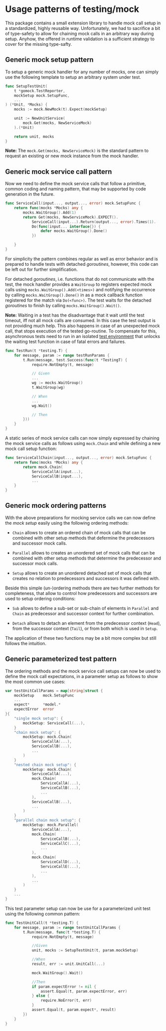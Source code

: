 # Usage patterns of testing/mock

This package contains a small extension library to handle mock call setup in a
standardized, highly reusable way. Unfortunately, we had to sacrifice a bit of
type-safety to allow for chaining mock calls in an arbitrary way during setup.
Anyhow, the offered in runtime validation is a sufficient strategy to cover
for the missing type-safty.


## Generic mock setup pattern

To setup a generic mock handler for any number of mocks, one can simply use the
following template to setup an arbitrary system under test.

```go
func SetupTestUnit(
    t *gomock.TestReporter,
    mockSetup mock.SetupFunc,
    ...
) (*Unit, *Mocks) {
    mocks := mock.NewMock(t).Expect(mockSetup)

    unit := NewUnitService(
        mock.Get(mocks, NewServiceMock)
    ).(*Unit)

    return unit, mocks
}
```

**Note:** The `mock.Get(mocks, NewServiceMock)` is the standard pattern to
request an existing or new mock instance from the mock handler.


## Generic mock service call pattern

Now we need to define the mock service calls that follow a primitive, common
coding and naming pattern, that may be supported by code generation in the
future.

```go
func ServiceCall(input..., output..., error) mock.SetupFunc {
    return func(mocks *Mocks) any {
        mocks.WaitGroup().Add(1)
        return Get(mocks, NewServiceMock).EXPECT().
            ServiceCall(input...).Return(output..., error).Times(1).
            Do(func(input... interface{}) {
                defer mocks.WaitGroup().Done()
            })

    }
}
```

For simplicity the pattern combines regular as well as error behavior and is
prepared to handle tests with detached *goroutines*, however, this code can
be left out for further simplification.

For detached *goroutines*, i.e. functions that do not communicate with the
test, the mock handler provides a `WaitGroup` to registers expected mock calls
using `mocks.WaitGroup().Add(<times>)` and notifying the occurrence by calling
`mocks.WaitGroup().Done()` in as a mock callback function registered for the
match via `Do(<func>)`. The test waits for the detached *goroutines* to finish
by calling `mocks.WaitGroup().Wait()`.

**Note:** Waiting in a test has the disadvantage that it wait until the test
timeout, iff not all mock calls are consumed. In this case the test output is
not providing much help. This also happens in case of an unexpected mock call,
that stops execution of the tested go-routine. To compensate for this,
asynchronous tests need to run in an isolated [test environment](../test) that
unlocks the waiting test function in case of fatal errors and failures.

```go
func TestRun(t *testing.T) {
	for message, param := range testRunParams {
		t.Run(message, test.Success(func(t *TestingT) {
			require.NotEmpty(t, message)

			// Given
            ...
            wg := mocks.WaitGroup()
			t.WaitGroup(wg)	

			// When
            ...
            wg.Wait()

			// Then
		}))
	}
}

```

A static series of mock service calls can now simply expressed by chaining the
mock service calls as follows using `mock.Chain` and while defining a new mock
call setup function:

```go
func ServiceCallChain(input..., output..., error) mock.SetupFunc {
    return func(mocks *Mocks) any {
        return mock.Chain(
            ServiceCallA(input...),
            ServiceCallB(input...),
            ...
    }
}
```


## Generic mock ordering patterns

With the above preparations for mocking service calls we can now define the
*mock setup* easily  using the following ordering methods:

* `Chain` allows to create an ordered chain of mock calls that can be combined
  with other setup methods that defermine the predecessors and successor mock
  calls.

* `Parallel` allows to creates an unordered set of mock calls that can be
  combined with other setup methods that determine the predecessor and
  successor mock calls.

* `Setup` allows to create an unordered detached set of mock calls that creates
  no relation to predecessors and successors it was defined with.

Beside this simple (un-)ordering methods there are two further methods for
completeness, that allow to control how predecessors and successors are used
to setup ordering conditions:

* `Sub` allows to define a sub-set or sub-chain of elements in `Parallel` and
  `Chain` as predecessor and successor context for further combination.

* `Detach` allows to detach an element from the predecessor context (`Head`),
  from the successor context (`Tail`), or from both which is used in `Setup`.

The application of these two functions may be a bit more complex but still
follows the intuition.


## Generic parameterized test pattern

The ordering methods and the mock service call setups can now be used to define
the mock call expectations, in a parameter setup as follows to show the most
common use cases:

```go
var testUnitCallParams = map[string]struct {
    mockSetup    mock.SetupFunc
    ...
    expect*      *model.*
    expectError  error
}{
    "single mock setup": {
        mockSetup: ServiceCall(...),
    }
    "chain mock setup": {
        mockSetup: mock.Chain(
            ServiceCallA(...),
            ServiceCallB(...),
            ...
        )
    }
    "nested chain mock setup": {
        mockSetup: mock.Chain(
            ServiceCallA(...),
            mock.Chain(
                ServiceCallA(...),
                ServiceCallB(...),
                ...
            ),
            ServiceCallB(...),
            ...
        )
    }
    "parallel chain mock setup": {
        mockSetup: mock.Parallel(
            ServiceCallA(...),
            mock.Chain(
                ServiceCallB(...),
                ServiceCallC(...),
                ...
            ),
            mock.Chain(
                ServiceCallD(...),
                ServiceCallE(...),
                ...
            ),
            ...
        )
    }
    ...
}
```

This test parameter setup can now be use for a parameterized unit test using
the following common pattern:

```go
func TestUnitCall(t *testing.T) {
    for message, param := range testUnitCallParams {
        t.Run(message, func(t *testing.T) {
            require.NotEmpty(t, message)

            //Given
            unit, mocks := SetupTestUnit(t, param.mockSetup)

            //When
            result, err := unit.UnitCall(...)

            mock.WaitGroup().Wait()

            //Then
            if param.expectError != nil {
                assert.Equal(t, param.expectError, err)
            } else {
                require.NoError(t, err)
            }
            assert.Equal(t, param.expect*, result)
        })
    }
}
```
